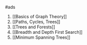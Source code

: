 #ads 

1. [[Basics of Graph Theory]] 
2. [[Paths, Cycles, Trees]] 
3. [[Trees and Forests]] 
4. [[Breadth and Depth First Search]] 
5. [[Minimum Spanning Trees]] 

